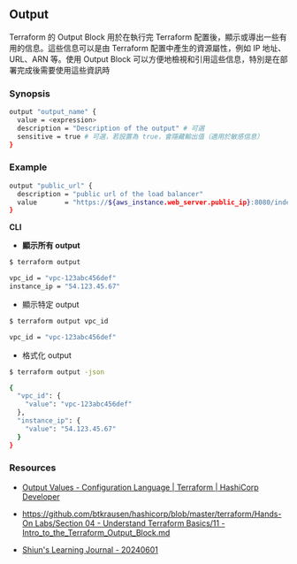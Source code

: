 ## Output

Terraform 的 Output Block 用於在執行完 Terraform 配置後，顯示或導出一些有用的信息。這些信息可以是由 Terraform 配置中產生的資源屬性，例如 IP 地址、URL、ARN 等。使用 Output Block 可以方便地檢視和引用這些信息，特別是在部署完成後需要使用這些資訊時

### Synopsis

```bash
output "output_name" {
  value = <expression>
  description = "Description of the output" # 可選
  sensitive = true # 可選，若設置為 true，會隱藏輸出值（適用於敏感信息）
}
```

### Example

```bash
output "public_url" {
  description = "public url of the load balancer"
  value       = "https://${aws_instance.web_server.public_ip}:8080/index.html"
}
```

**CLI**

- **顯示所有 output**

```bash
$ terraform output

vpc_id = "vpc-123abc456def"
instance_ip = "54.123.45.67"
```

- 顯示特定 output

```bash
$ terraform output vpc_id

vpc_id = "vpc-123abc456def"
```

- 格式化 output

```bash
$ terraform output -json

{
  "vpc_id": {
    "value": "vpc-123abc456def"
  },
  "instance_ip": {
    "value": "54.123.45.67"
  }
}
```

### Resources

- [Output Values - Configuration Language | Terraform | HashiCorp Developer](https://developer.hashicorp.com/terraform/language/values/outputs)

- [https://github.com/btkrausen/hashicorp/blob/master/terraform/Hands-On Labs/Section 04 - Understand Terraform Basics/11 - Intro_to_the_Terraform_Output_Block.md](https://github.com/btkrausen/hashicorp/blob/master/terraform/Hands-On%20Labs/Section%2004%20-%20Understand%20Terraform%20Basics/11%20-%20Intro_to_the_Terraform_Output_Block.md)
- [Shiun's Learning Journal - 20240601](https://shiun.notion.site/20240601-2fcfcea5f2d94aa1aaad78a519476d8b?pvs=4)